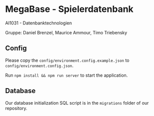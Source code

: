 # MegaBase - Spielerdatenbank

AI1031 - Datenbanktechnologien

Gruppe: Daniel Brenzel, Maurice Ammour, Timo Triebensky

## Config
Please copy the `config/environment.config.example.json` to `config/environment.config.json`.

Run `npm install && npm run server` to start the application.

## Database
Our database initialization SQL script is in the `migrations` folder of our repository.
